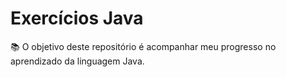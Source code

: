 # Exercícios Java
📚 O objetivo deste repositório é acompanhar meu progresso no aprendizado da linguagem Java. 


